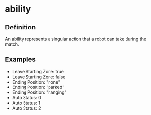# ability

## Definition
An ability represents a singular action that a robot can take during the match.

## Examples
- Leave Starting Zone: true
- Leave Starting Zone: false
- Ending Position: "none"
- Ending Position: "parked"
- Ending Position: "hanging"
- Auto Status: 0
- Auto Status: 1
- Auto Status: 2